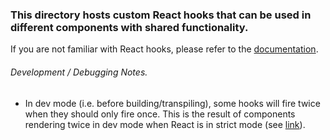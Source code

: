 ### This directory hosts custom React hooks that can be used in different components with shared functionality.


If you are not familiar with React hooks, please refer to the [documentation](https://react.dev/reference/react).


###### Development / Debugging Notes.
- In dev mode (i.e. before building/transpiling), some hooks will fire twice when they should only fire once. This is the result of components rendering twice in dev mode when React is in strict mode (see [link](https://react.dev/blog/2022/03/08/react-18-upgrade-guide#updates-to-strict-mode)).

